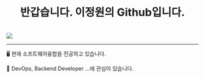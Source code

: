 <div align=center><h1> 반갑습니다. 이정원의 Github입니다. </h1></div>

<!--﻿[![Top Langs](https://github-readme-stats.vercel.app/api/top-langs/?username=zwei1garden&langs_count=10)](https://github.com/zwei1garden/zwei1garden) -->
<br>
<!--![Lee Jeong Won's GitHub stats](https://github-readme-stats.vercel.app/api?username=zwei1garden&show_icons=true&theme=tokyonight)-->
<a href="https://hits.seeyoufarm.com"><img src="https://hits.seeyoufarm.com/api/count/incr/badge.svg?url=https%3A%2F%2Fgithub.com%2Fzwei1garden&count_bg=%2300CAFA&title_bg=%23A2A2A2&icon=fandom.svg&icon_color=%2300CAFA&title=hits&edge_flat=true"/></a>

<hr>
 <p>🖥 현재 소프트웨어융합을 전공하고 있습니다. </p>
 <p>💭 DevOps, Backend Developer ...에 관심이 있습니다. </p>
 <!--
 <p>💗 혹시 제가 궁금하다면... </p> 
<a href="https://blog.naver.com/twogardening" target="_blank"><img src="https://img.shields.io/badge/-BLOG-2DB400?style=flat-square&logo=#03C75A&logoColor=white"/></a>
<br>
<a href="mailto:dlwjddnjs081723@gmail.com"><img src="https://img.shields.io/badge/Gmail-EA4335?style=flat-square&logo=Gmail&logoColor=black"/></a>
<br>
<a href="https://www.linkedin.com/in/jeong-won-lee-835b2b281/" target="_blank"><img src="https://img.shields.io/badge/-Linked in-0A66C2?style=flat-square&logo=#0A66C2&logoColor=white"/></a>
<br>
<br>

<p>🏃 저는 지금까지... </p>


2024.03 - 2024.06: 정신과 진료 도움 앱 Mindlog Server 개발
<br>
2024.02: 나는 솔로 커뮤니케이션 인프라 구축 
<br>
2023.09 - 2023.12:  Restaurant Program using JAVA with GUI 개발
<br>
2023.06 - 2023.08: SWU 황 준 교수님 JAVA 스터디 참여
<br>
2023.06 - 2023.07: SWU GURU 해커톤 개인부문 장려상 수상
<br>
2023.07: PCCE 취득 (Python)
<br>
2023.06 - 2023.07: SWU GURU(1)
<br>
2023.05 - 2023.06: Restaurant Program using JAVA 개발
<br>
2023.03 - 2023.06: JAVA 튜터링 참여
<br>
2023.03 - 2023.05: JAVA 스터디 참여
<br>
2023.02: PCCE 취득 (Python)
<br>
2022.12 - 2023.01: SWU GURU
<br>
2022.11 - 2022.12: 인스타그램 웹사이트 제작
<br>
2022.06: Coding Specialist Professional 2급 (Python) 취득 
<br>
2022.05 - 2022.06: 요가 학원 앱 개발
<br>
2022.05 - 2022.06: 요가 학원 웹 페이지 제작
<br>
2022.05 - 2022.06: 성적 처리 계산기 프로젝트 진행 (Python)
-->

<!-- - 🔭 I’m currently working on ...
- 🌱 I’m currently learning ...
- 👯 I’m looking to collaborate on ...
- 🤔 I’m looking for help with ...
- 💬 Ask me about ...
- 📫 How to reach me: ...
- 😄 Pronouns: ...
- ⚡ Fun fact: ...
-->
</div>

